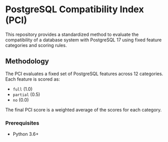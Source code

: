 # PostgreSQL Compatibility Index (PCI)

This repository provides a standardized method to evaluate the compatibility of a database system with PostgreSQL 17 using fixed feature categories and scoring rules.

## Methodology

The PCI evaluates a fixed set of PostgreSQL features across 12 categories. Each feature is scored as:
- `full` (1.0)
- `partial` (0.5)
- `no` (0.0)

The final PCI score is a weighted average of the scores for each category.


### Prerequisites
- Python 3.6+


